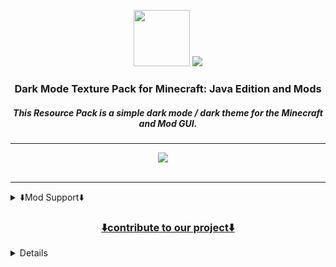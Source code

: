 <p align="center"><img height="90" src="https://user-images.githubusercontent.com/18473368/216816541-89b855de-ddfa-49b1-b5b3-e7e0158c3ebb.png">
<img src="https://user-images.githubusercontent.com/18473368/212367558-89a76469-0f80-4a55-8add-9253ccb52355.png"></p>

<div align="center">
  <h3>Dark Mode Texture Pack for Minecraft: Java Edition and Mods</h3>
  <h5><i>This Resource Pack is a simple dark mode / dark theme for the Minecraft and Mod GUI.</i></h5>
  
---

<a aria-label="license" href="https://creativecommons.org/licenses/zero/1.0/">
              <img src="https://img.shields.io/badge/CC%20ZERO--1.0-1f1f1f?logo=Unlicense&logoColor=white&label=license"></a>
<a aria-label="release" href="https://github.com/vindocel/Dark-Everywhere/releases/latest">
              <img alt="" src="https://img.shields.io/github/v/release/vindocel/Dark-Everywhere?logo=Git%20LFS&logoColor=white&color=1f1f1f"></a>
<a aria-label="curseforge downloads" href="https://www.curseforge.com/minecraft/texture-packs/dark-everywhere/files">
              <img alt="" src="https://img.shields.io/endpoint?url=https://dark-variations.vercel.app/api/curseforge"></a>
<a aria-label="modrinth downloads" href="https://modrinth.com/resourcepack/dark-everywhere">
              <img alt="" src="https://img.shields.io/endpoint?url=https://dark-variations.vercel.app/api/modrinth"></a>
<a aria-label="github downloads" href="https://github.com/vindocel/Dark-Everywhere/releases">
<img alt="" src="https://img.shields.io/github/downloads/vindocel/Dark-Everywhere/total?logo=github&label=GitHub&logoColor=white&color=1f1f1f"></a>

<h7><a href="https://www.curseforge.com/minecraft/texture-packs/dark-everywhere/files" aria-label="curseforge Version">
<img src="https://img.shields.io/endpoint?url=https://dark-variations.vercel.app/api/version" alt="" /></a></h7>

</div>

---

<details>
<summary>⬇️Mod Support⬇️</summary>

<p align="center">
<a title="Apotheosis" aria-label="build" href="https://www.curseforge.com/minecraft/mc-mods/apotheosis">
                     <img alt="right" alt="Rafa-pic" width="50" height="50" style="border-radius:50px;" src="https://user-images.githubusercontent.com/18473368/204269025-d399f227-9182-45a5-91e8-47796b49bb86.png">

<a title="Botany Pots" aria-label="build" href="https://www.curseforge.com/minecraft/mc-mods/botany-pots">
                     <img alt="right" alt="Rafa-pic" width="50" height="50" style="border-radius:50px;" src="https://user-images.githubusercontent.com/18473368/204270055-12c0e7e2-5f57-42ff-a72d-09dce67c5387.png">

<a title="Botany Pots Tiers" aria-label="build" href="https://www.curseforge.com/minecraft/mc-mods/botany-pots-tiers">
                     <img alt="right" alt="Rafa-pic" width="50" height="50" style="border-radius:50px;" src="https://user-images.githubusercontent.com/18473368/204270201-0d2dd456-1892-4923-affc-7145f2bb830e.png">

<a title="Cloth Config" aria-label="build" href="https://www.curseforge.com/minecraft/mc-mods/cloth-config">
                     <img alt="right" alt="Rafa-pic" width="50" height="50" style="border-radius:50px;" src="https://user-images.githubusercontent.com/18473368/204270666-59082e62-4270-49d4-980d-f43ab3a47a97.png">

<a title="Create" aria-label="build" href="https://www.curseforge.com/minecraft/mc-mods/create">
                     <img alt="right" alt="Rafa-pic" width="50" height="50" style="border-radius:50px;" src="https://user-images.githubusercontent.com/18473368/204271297-a857cba0-1f32-4d9b-a49e-a3656c4181fa.png">

<a title="Curios" aria-label="build" href="https://www.curseforge.com/minecraft/mc-mods/curios">
                     <img alt="right" alt="Rafa-pic" width="50" height="50" style="border-radius:50px;" src="https://user-images.githubusercontent.com/18473368/204271522-00bfa950-19e8-4bd4-a972-6579599f20b8.png">

<a title="Cyclic" aria-label="build" href="https://www.curseforge.com/minecraft/mc-mods/cyclic">
                     <img alt="right" alt="Rafa-pic" width="50" height="50" style="border-radius:50px;" src="https://user-images.githubusercontent.com/18473368/204271962-e781dbce-0203-4726-b489-9057664a910c.png">

<a title="Cyclops Core" aria-label="build" href="https://www.curseforge.com/minecraft/mc-mods/cyclops-core">
                     <img alt="right" alt="Rafa-pic" width="50" height="50" style="border-radius:50px;" src="https://user-images.githubusercontent.com/18473368/204272235-85367554-0e86-4154-b058-2de3ce59529e.png">

<a title="Farmers Delight" aria-label="build" href="https://www.curseforge.com/minecraft/mc-mods/farmers-delight">
                     <img alt="right" alt="Rafa-pic" width="50" height="50" style="border-radius:50px;" src="https://user-images.githubusercontent.com/18473368/204272595-4c5ae961-b9bd-445a-a5ea-bea0ab0c647b.png">

<a title="Flux Networks" aria-label="build" href="https://www.curseforge.com/minecraft/mc-mods/flux-networks">
                     <img alt="right" alt="Rafa-pic" width="50" height="50" style="border-radius:50px;" src="https://user-images.githubusercontent.com/18473368/204272864-4a3ef0c3-363a-4f8b-bfbd-a54c177c9173.png">

<a title="Hostile Neural Networks" aria-label="build" href="https://www.curseforge.com/minecraft/mc-mods/hostile-neural-networks">
                     <img alt="right" alt="Rafa-pic" width="50" height="50" style="border-radius:50px;" src="https://user-images.githubusercontent.com/18473368/204273107-fe99b47b-2aaa-46cf-9264-33fdcab4fccd.png">

<a title="Integrated Dynamics" aria-label="build" href="https://www.curseforge.com/minecraft/mc-mods/integrated-dynamics">
                     <img alt="right" alt="Rafa-pic" width="50" height="50" style="border-radius:50px;" src="https://user-images.githubusercontent.com/18473368/204274025-7c91bd13-c871-4572-aed8-5fbd4f08afca.png">

<a title="Integrated Crafting" aria-label="build" href="https://www.curseforge.com/minecraft/mc-mods/integrated-crafting">
                     <img alt="right" alt="Rafa-pic" width="50" height="50" style="border-radius:50px;" src="https://user-images.githubusercontent.com/18473368/204273461-14ecb9e0-9067-4bf1-b0af-bc0cb9d3b2b1.png">

<a title="Integrated Terminals" aria-label="build" href="https://www.curseforge.com/minecraft/mc-mods/integrated-terminals">
                     <img alt="right" alt="Rafa-pic" width="50" height="50" style="border-radius:50px;" src="https://user-images.githubusercontent.com/18473368/204273588-632b6d51-4959-403c-b494-6ef10a8e1d52.png">

<a title="Integrated Tunnels" aria-label="build" href="https://www.curseforge.com/minecraft/mc-mods/integrated-tunnels">
                     <img alt="right" alt="Rafa-pic" width="50" height="50" style="border-radius:50px;" src="https://user-images.githubusercontent.com/18473368/204273692-6adc3f76-9986-4abf-8dea-3ab26fd4ef08.png">

<a title="Integrated NBT" aria-label="build" href="https://www.curseforge.com/minecraft/mc-mods/integrated-nbt">
                     <img alt="right" alt="Rafa-pic" width="50" height="50" style="border-radius:50px;" src="https://user-images.githubusercontent.com/18473368/204273857-4f310fbe-d72d-419d-969d-b933eb2799ee.png">

<a title="Iron Chests" aria-label="build" href="https://www.curseforge.com/minecraft/mc-mods/iron-chests">
                     <img alt="right" alt="Rafa-pic" width="50" height="50" style="border-radius:50px;" src="https://user-images.githubusercontent.com/18473368/204274399-17e0fd47-e09d-4c34-b8f5-534a6702d184.png">

<a title="Iron Furnaces" aria-label="build" href="https://www.curseforge.com/minecraft/mc-mods/iron-furnaces">
                     <img alt="right" alt="Rafa-pic" width="50" height="50" style="border-radius:50px;" src="https://user-images.githubusercontent.com/18473368/204274553-51b5c5e6-76fe-4c0e-9e84-6f1f200ca331.png">

<a title="JEI" aria-label="build" href="https://www.curseforge.com/minecraft/mc-mods/jei">
                     <img alt="right" alt="Rafa-pic" width="50" height="50" style="border-radius:50px;" src="https://user-images.githubusercontent.com/18473368/204274840-ad0bbb27-d88d-4e76-b9c0-2bc1202f88fb.jpeg">

<a title="Refined Storage" aria-label="build" href="https://www.curseforge.com/minecraft/mc-mods/refined-storage">
                     <img alt="right" alt="Rafa-pic" width="50" height="50" style="border-radius:50px;" src="https://user-images.githubusercontent.com/18473368/204275042-44df0430-6744-4250-8bf4-7043262b6520.png">

<a title="Refined Storage Addons" aria-label="build" href="https://www.curseforge.com/minecraft/mc-mods/refined-storage-addons">
                     <img alt="right" alt="Rafa-pic" width="50" height="50" style="border-radius:50px;" src="https://user-images.githubusercontent.com/18473368/204275252-1c7deb1f-5d69-4bc0-953a-ab2cf8161f8c.png">

<a title="Storage Drawers" aria-label="build" href="https://www.curseforge.com/minecraft/mc-mods/storage-drawers">
                     <img alt="right" alt="Rafa-pic" width="50" height="50" style="border-radius:50px;" src="https://user-images.githubusercontent.com/18473368/204275572-ff573079-0a38-4763-95be-8fc58729f8b8.png">

<a title="Trinkets" aria-label="build" href="https://www.curseforge.com/minecraft/mc-mods/trinkets">
                     <img alt="right" alt="Rafa-pic" width="50" height="50" style="border-radius:50px;" src="https://user-images.githubusercontent.com/18473368/204275721-7715bc3b-c0f7-4fef-a160-62d94e7e12a8.png">

<a title="Mekanism" aria-label="build" href="https://www.curseforge.com/minecraft/mc-mods/mekanism">
                     <img alt="right" alt="Rafa-pic" width="50" height="50" style="border-radius:50px;" src="https://user-images.githubusercontent.com/18473368/204336134-61b418b9-8896-4998-8f35-4eee7d545b35.png">

<a title="Applied Energistics 2" aria-label="build" href="https://www.curseforge.com/minecraft/mc-mods/applied-energistics-2">
                     <img alt="right" alt="Rafa-pic" width="50" height="50" style="border-radius:50px;" src="https://user-images.githubusercontent.com/18473368/205071608-0b2f5f09-085b-4306-bb04-17f3cbd5ea88.gif">

<a title="Applied Energistics 2 Wireless Terminals" aria-label="build" href="https://www.curseforge.com/minecraft/mc-mods/applied-energistics-2-wireless-terminals">
                     <img alt="right" alt="Rafa-pic" width="50" height="50" style="border-radius:50px;" src="https://user-images.githubusercontent.com/18473368/205071612-dc9a6f48-7a00-4a6f-ba67-eb80faf4e47b.png">

<a title="AE2-Additions" aria-label="build" href="https://www.curseforge.com/minecraft/mc-mods/ae2-additions">
                     <img alt="right" alt="Rafa-pic" width="50" height="50" style="border-radius:50px;" src="https://user-images.githubusercontent.com/18473368/205071614-843e27ed-51d2-4f6b-9c6a-28dcb9b95b20.png">

<a title="Re-chiseled" aria-label="build" href="https://www.curseforge.com/minecraft/mc-mods/rechiseled">
                     <img alt="right" alt="Rafa-pic" width="50" height="50" style="border-radius:50px;" src="https://user-images.githubusercontent.com/18473368/205071619-a82c746b-9ec2-4b98-b38d-0531376e889a.png">

<a title="Cooking for Blockheads" aria-label="build" href="https://www.curseforge.com/minecraft/mc-mods/cooking-for-blockheads">
                     <img alt="right" alt="Rafa-pic" width="50" height="50" style="border-radius:50px;" src="https://user-images.githubusercontent.com/18473368/205126668-9b613b01-ffc2-4456-9ae2-978a7f2a924e.png">

<a title="Extreme sound muffler" aria-label="build" href="https://www.curseforge.com/minecraft/mc-mods/extreme-sound-muffler">
                     <img alt="right" alt="Rafa-pic" width="50" height="50" style="border-radius:50px;" src="https://user-images.githubusercontent.com/18473368/205127027-33dfde47-bf8b-45dd-9f29-d9d07f023d2c.png">

<a title="Industrial Foregoing" aria-label="build" href="https://www.curseforge.com/minecraft/mc-mods/industrial-foregoing">
                     <img alt="right" alt="Rafa-pic" width="50" height="50" style="border-radius:50px;" src="https://user-images.githubusercontent.com/18473368/205127274-1b647da6-1358-4859-b84f-0e2bf31d9ca3.png">

<a title="ME Requester" aria-label="build" href="https://www.curseforge.com/minecraft/mc-mods/merequester">
                     <img alt="right" alt="Rafa-pic" width="50" height="50" style="border-radius:50px;" src="https://user-images.githubusercontent.com/18473368/205127441-1616fe3d-ab82-4574-a537-a93c5b45750e.png">

<a title="Sophisticated Backpacks" aria-label="build" href="https://www.curseforge.com/minecraft/mc-mods/sophisticated-backpacks">
                     <img alt="right" alt="Rafa-pic" width="50" height="50" style="border-radius:50px;" src="https://user-images.githubusercontent.com/18473368/205127593-e923b13a-c281-49e6-9408-54a84ca100e9.png">

<a title="TrashSlot" aria-label="build" href="https://www.curseforge.com/minecraft/mc-mods/trashslot">
                     <img alt="right" alt="Rafa-pic" width="50" height="50" style="border-radius:50px;" src="https://user-images.githubusercontent.com/18473368/205127768-27fea95b-3726-48b4-80ed-95d3175990e4.png">

<a title="Compact Machines" aria-label="build" href="https://www.curseforge.com/minecraft/mc-mods/compact-machines">
                     <img alt="right" alt="Rafa-pic" width="50" height="50" style="border-radius:50px;" src="https://user-images.githubusercontent.com/18473368/205291927-6fca0282-6137-4819-b0e7-0a4aa0e867e4.png">

<a title="Quark" aria-label="build" href="https://www.curseforge.com/minecraft/mc-mods/quark">
                     <img alt="right" alt="Rafa-pic" width="50" height="50" style="border-radius:50px;" src="https://user-images.githubusercontent.com/18473368/205292234-69d0068c-c14c-4498-8ffc-0d83404f58aa.png">

<a title="Solar Flux Reborn" aria-label="build" href="https://www.curseforge.com/minecraft/mc-mods/solar-flux-reborn">
                     <img alt="right" alt="Rafa-pic" width="50" height="50" style="border-radius:50px;" src="https://user-images.githubusercontent.com/18473368/205292575-d19beca8-b806-4310-9b40-fea72df89867.png">

<a title="Bigger Reactors" aria-label="build" href="https://www.curseforge.com/minecraft/mc-mods/biggerreactors/files/3964114">
                     <img alt="right" alt="Rafa-pic" width="50" height="50" style="border-radius:50px;" src="https://user-images.githubusercontent.com/18473368/205351668-dca2214d-4bf1-49e4-8e06-926f2c5456b5.png">

<a title="Mystical Agriculture" aria-label="build" href="https://www.curseforge.com/minecraft/mc-mods/mystical-agriculture">
                     <img alt="right" alt="Rafa-pic" width="50" height="50" style="border-radius:50px;" src="https://user-images.githubusercontent.com/18473368/205351663-736882f0-3235-4077-9850-d72483d7c92a.png">

<a title="Productive Bees" aria-label="build" href="https://www.curseforge.com/minecraft/mc-mods/productivebees">
                     <img alt="right" alt="Rafa-pic" width="50" height="50" style="border-radius:50px;" src="https://user-images.githubusercontent.com/18473368/205351665-6bdf3898-20b1-4dc1-8473-96071ec03f75.png">

<a title="Simple Magnets" aria-label="build" href="https://www.curseforge.com/minecraft/mc-mods/simple-magnets">
                     <img alt="right" alt="Rafa-pic" width="50" height="50" style="border-radius:50px;" src="https://user-images.githubusercontent.com/18473368/205351667-f5118f00-ce92-40e5-995c-5ceadd8b9f1c.png">

<a title="The Twilight Forest" aria-label="build" href="https://www.curseforge.com/minecraft/mc-mods/the-twilight-forest">
                     <img alt="right" alt="Rafa-pic" width="50" height="50" style="border-radius:50px;" src="https://user-images.githubusercontent.com/18473368/205351657-d076f9df-e679-4d2a-acc9-d68ac076cca3.png">

<a title="RFTools Base" aria-label="build" href="https://www.curseforge.com/minecraft/mc-mods/rftools-base/files/3970757">
                     <img alt="right" alt="Rafa-pic" width="50" height="50" style="border-radius:50px;" src="https://user-images.githubusercontent.com/18473368/205445281-9c36d397-b9e8-4e7e-a95a-0d06cdaebc84.png">

<a title="RFTools Builder" aria-label="build" href="https://www.curseforge.com/minecraft/mc-mods/rftools-builder">
                     <img alt="right" alt="Rafa-pic" width="50" height="50" style="border-radius:50px;" src="https://user-images.githubusercontent.com/18473368/205445320-a90328a8-48f8-47bc-93ed-9afc8d1ba53e.png">

<a title="RFTools Storage" aria-label="build" href="https://www.curseforge.com/minecraft/mc-mods/rftools-storage">
                     <img alt="right" alt="Rafa-pic" width="50" height="50" style="border-radius:50px;" src="https://user-images.githubusercontent.com/18473368/205445555-93df2018-8511-4777-abc1-4ca9f529fdd0.png">

<a title="RFTools Utility" aria-label="build" href="https://www.curseforge.com/minecraft/mc-mods/rftools-utility">
                     <img alt="right" alt="Rafa-pic" width="50" height="50" style="border-radius:50px;" src="https://user-images.githubusercontent.com/18473368/205445589-cdbe23bc-4043-42a8-b209-1af9449dbad1.png">

<a title="XNet" aria-label="build" href="https://www.curseforge.com/minecraft/mc-mods/xnet">
                     <img alt="right" alt="Rafa-pic" width="50" height="50" style="border-radius:50px;" src="https://user-images.githubusercontent.com/18473368/205445610-09ee944e-a677-41bf-8884-8fbbf35a1eeb.png">

<a title="Just Enough Resources (JER)" aria-label="build" href="https://www.curseforge.com/minecraft/mc-mods/just-enough-resources-jer">
                     <img alt="right" alt="Rafa-pic" width="50" height="50" style="border-radius:50px;" src="https://user-images.githubusercontent.com/18473368/205451967-b3b298bb-491f-4e43-b7f8-81313f5983e4.png">

<a title="Cosmetic Armor Reworked" aria-label="build" href="https://www.curseforge.com/minecraft/mc-mods/cosmetic-armor-reworked">
                     <img alt="right" alt="Rafa-pic" width="50" height="50" style="border-radius:50px;" src="https://user-images.githubusercontent.com/18473368/205451999-2cfb0abb-b7d1-4cbc-9ade-7a72800a521c.png">

<a title="Ex Machinis" aria-label="build" href="https://www.curseforge.com/minecraft/mc-mods/ex-machinis">
                     <img alt="right" alt="Rafa-pic" width="50" height="50" style="border-radius:50px;" src="https://user-images.githubusercontent.com/18473368/205502829-44a8f230-ebef-4486-89c6-9eb2d07b2bd6.png">

<a title="Ex Nihilo: Sequentia" aria-label="build" href="https://www.curseforge.com/minecraft/mc-mods/ex-nihilo-sequentia">
                     <img alt="right" alt="Rafa-pic" width="50" height="50" style="border-radius:50px;" src="https://user-images.githubusercontent.com/18473368/205502937-aa2d9927-0778-45d6-a67f-43f0b0f80919.png">

<a title="Mob Grinding Utils" aria-label="build" href="https://www.curseforge.com/minecraft/mc-mods/mob-grinding-utils">
                     <img alt="right" alt="Rafa-pic" width="50" height="50" style="border-radius:50px;" src="https://user-images.githubusercontent.com/18473368/205502975-b4fd9093-32b9-4d09-8769-7dacf6709944.png">

<a title="Trash Cans" aria-label="build" href="https://www.curseforge.com/minecraft/mc-mods/trash-cans">
                     <img alt="right" alt="Rafa-pic" width="50" height="50" style="border-radius:50px;" src="https://user-images.githubusercontent.com/18473368/205503089-d59250e1-9599-4012-9a49-876cbb4e4fa4.png">

<a title="Traveler's Backpack" aria-label="build" href="https://www.curseforge.com/minecraft/mc-mods/travelers-backpack">
                     <img alt="right" alt="Rafa-pic" width="50" height="50" style="border-radius:50px;" src="https://user-images.githubusercontent.com/18473368/206020020-26c2b6a1-94ee-4112-924e-476ec49bd55e.gif">

<a title="Supplementaries" aria-label="build" href="https://www.curseforge.com/minecraft/mc-mods/supplementaries">
                     <img alt="right" alt="Rafa-pic" width="50" height="50" style="border-radius:50px;" src="https://user-images.githubusercontent.com/18473368/206489247-369971c4-1318-47de-b86d-44ff2b5f9933.gif">

<a title="Alchemistry" aria-label="build" href="https://www.curseforge.com/minecraft/mc-mods/alchemistry">
                     <img alt="right" alt="Rafa-pic" width="50" height="50" style="border-radius:50px;" src="https://user-images.githubusercontent.com/18473368/206853541-1cafd67d-f575-4df4-8f2f-16601703baa6.png">

<a title="Cable Tiers" aria-label="build" href="https://www.curseforge.com/minecraft/mc-mods/cable-tiers">
                     <img alt="right" alt="Rafa-pic" width="50" height="50" style="border-radius:50px;" src="https://user-images.githubusercontent.com/18473368/206853513-e8186ed1-f5ee-4c39-926c-4b1919ff1497.png">

<a title="Farming for Blockheads" aria-label="build" href="https://www.curseforge.com/minecraft/mc-mods/farming-for-blockheads">
                     <img alt="right" alt="Rafa-pic" width="50" height="50" style="border-radius:50px;" src="https://user-images.githubusercontent.com/18473368/206853603-e8faa672-c9ec-4d60-bd9c-ad470195508f.png">

<a title="LaserIO" aria-label="build" href="https://www.curseforge.com/minecraft/mc-mods/laserio">
                     <img alt="right" alt="Rafa-pic" width="50" height="50" style="border-radius:50px;" src="https://user-images.githubusercontent.com/18473368/206853654-ba34c1c4-0f15-4eca-a1bd-16dce5f0ffe1.png">

<a title="MrCrayfish's Furniture Mod" aria-label="build" href="https://www.curseforge.com/minecraft/mc-mods/mrcrayfish-furniture-mod">
                     <img alt="right" alt="Rafa-pic" width="50" height="50" style="border-radius:50px;" src="https://user-images.githubusercontent.com/18473368/206853679-f2713fbc-7b5e-4396-9796-2429282679e1.png">

<a title="Nature's Aura" aria-label="build" href="https://www.curseforge.com/minecraft/mc-mods/natures-aura">
                     <img alt="right" alt="Rafa-pic" width="50" height="50" style="border-radius:50px;" src="https://user-images.githubusercontent.com/18473368/206853709-f0e42ede-fab6-4a7f-8faa-2fbd66fb52f7.png">

<a title="Pipez" aria-label="build" href="https://www.curseforge.com/minecraft/mc-mods/pipez">
                     <img alt="right" alt="Rafa-pic" width="50" height="50" style="border-radius:50px;" src="https://user-images.githubusercontent.com/18473368/206853756-016006a3-c55a-4494-b3fe-7dc483850c14.png">

<a title="Powah! (Rearchitected)" aria-label="build" href="https://www.curseforge.com/minecraft/mc-mods/powah-rearchitected">
                     <img alt="right" alt="Rafa-pic" width="50" height="50" style="border-radius:50px;" src="https://user-images.githubusercontent.com/18473368/206853799-f800a99f-e0a2-4616-b9bf-260c75b35a12.png">

<a title="Reliquary Reincarnations" aria-label="build" href="https://www.curseforge.com/minecraft/mc-mods/reliquary-v1-3">
                     <img alt="right" alt="Rafa-pic" width="50" height="50" style="border-radius:50px;" src="https://user-images.githubusercontent.com/18473368/206853830-acd44855-6766-4cdc-b763-1d34dae92d8a.png">

<a title="Shrink." aria-label="build" href="https://www.curseforge.com/minecraft/mc-mods/shrink_">
                     <img alt="right" alt="Rafa-pic" width="50" height="50" style="border-radius:50px;" src="https://user-images.githubusercontent.com/18473368/206853858-1344d550-b381-4d38-9538-50cda23d27f3.png">

<a title="Thermal Series" aria-label="build" href="https://www.curseforge.com/minecraft/mc-mods/thermal-foundation">
                     <img alt="right" alt="Rafa-pic" width="50" height="50" style="border-radius:50px;" src="https://user-images.githubusercontent.com/18473368/206914792-4a1d5b2a-0b3c-4986-8d82-f4488d53208f.png">

<a title="Better Advancements" aria-label="build" href="https://www.curseforge.com/minecraft/mc-mods/better-advancements">
                     <img alt="right" alt="Rafa-pic" width="50" height="50" style="border-radius:50px;" src="https://user-images.githubusercontent.com/18473368/207644986-92c67b8a-3d14-47fc-bedf-e92dcbb64526.png">

<a title="Better Furnaces Reforged + Addons" aria-label="build" href="https://www.curseforge.com/minecraft/mc-mods/better-furnaces-reforged">
                     <img alt="right" alt="Rafa-pic" width="50" height="50" style="border-radius:50px;" src="https://user-images.githubusercontent.com/18473368/207645212-e55648df-bee5-45a0-821a-13ffd8e32e91.png">

<a title="Forbidden and Arcanus" aria-label="build" href="https://www.curseforge.com/minecraft/mc-mods/forbidden-arcanus">
                     <img alt="right" alt="Rafa-pic" width="50" height="50" style="border-radius:50px;" src="https://user-images.githubusercontent.com/18473368/207645398-71dcdb7d-11d6-41ae-8f97-c33c9383ec43.png">

<a title="Polymorph" aria-label="build" href="https://www.curseforge.com/minecraft/mc-mods/polymorph">
                     <img alt="right" alt="Rafa-pic" width="50" height="50" style="border-radius:50px;" src="https://user-images.githubusercontent.com/18473368/207645581-3b11c860-2693-4ab7-8be1-e27ec6817ad9.png">

<a title="PneumaticCraft: Repressurized" aria-label="build" href="https://www.curseforge.com/minecraft/mc-mods/pneumaticcraft-repressurized">
                     <img alt="right" alt="Rafa-pic" width="50" height="50" style="border-radius:50px;" src="https://user-images.githubusercontent.com/18473368/208243520-b224a75d-2208-4ccb-a746-a4305665e705.png">

<a title="Lazier AE2" aria-label="build" href="https://www.curseforge.com/minecraft/mc-mods/lazierae2">
                     <img alt="right" alt="Rafa-pic" width="50" height="50" style="border-radius:50px;" src="https://user-images.githubusercontent.com/18473368/208243610-3aebdbe2-15ae-4bd0-938b-45466f6758f6.png">

<a title="Ad Astra!" aria-label="build" href="https://www.curseforge.com/minecraft/mc-mods/ad-astra">
                     <img alt="right" alt="Rafa-pic" width="50" height="50" style="border-radius:50px;" src="https://user-images.githubusercontent.com/18473368/209482303-2f06a8e8-d571-4909-8fa9-b4301ef4a6f2.png">

<a title="Advanced Generators" aria-label="build" href="https://www.curseforge.com/minecraft/mc-mods/advanced-generators">
                     <img alt="right" alt="Rafa-pic" width="50" height="50" style="border-radius:50px;" src="https://user-images.githubusercontent.com/18473368/209482316-2f235d11-3f4c-45c1-b252-89a9ed2ce79c.png">

<a title="Baubley Heart Canisters" aria-label="build" href="https://www.curseforge.com/minecraft/mc-mods/baubley-heart-canisters">
                     <img alt="right" alt="Rafa-pic" width="50" height="50" style="border-radius:50px;" src="https://user-images.githubusercontent.com/18473368/209482339-1cbff61f-e1a8-4b3c-9b67-ea8cd6d321bf.png">

<a title="Blue Skies" aria-label="build" href="https://www.curseforge.com/minecraft/mc-mods/blue-skies">
                     <img alt="right" alt="Rafa-pic" width="50" height="50" style="border-radius:50px;" src="https://user-images.githubusercontent.com/18473368/209482357-cadb6159-89e1-407a-bd81-3230adfdabf9.png">

<a title="DimStorage" aria-label="build" href="https://www.curseforge.com/minecraft/mc-mods/dimstorage">
                     <img alt="right" alt="Rafa-pic" width="50" height="50" style="border-radius:50px;" src="https://user-images.githubusercontent.com/18473368/209482390-e3f0332f-1c6a-468d-9ade-87e55db66abe.png">

<a title="Deep Resonance" aria-label="build" href="https://www.curseforge.com/minecraft/mc-mods/deep-resonance">
                     <img alt="right" alt="Rafa-pic" width="50" height="50" style="border-radius:50px;" src="https://user-images.githubusercontent.com/18473368/209482415-85ce2031-a822-4974-901c-15c3c1bc0da6.png">

<a title="Engineer's Decor" aria-label="build" href="https://www.curseforge.com/minecraft/mc-mods/engineers-decor">
                     <img alt="right" alt="Rafa-pic" width="50" height="50" style="border-radius:50px;" src="https://user-images.githubusercontent.com/18473368/209482436-c950b042-ba65-4d98-85dd-db0f04ecbd7c.png">

<a title="Elemental Craft" aria-label="build" href="https://www.curseforge.com/minecraft/mc-mods/elemental-craft">
                     <img alt="right" alt="Rafa-pic" width="50" height="50" style="border-radius:50px;" src="https://user-images.githubusercontent.com/18473368/209482455-1681588f-4cde-49c5-9d87-475151346643.png">

<a title="FTB Industrial Contraptions" aria-label="build" href="https://www.curseforge.com/minecraft/mc-mods/ftb-industrial-contraptions-forge">
                     <img alt="right" alt="Rafa-pic" width="50" height="50" style="border-radius:50px;" src="https://user-images.githubusercontent.com/18473368/209482480-ca5230dc-d9dd-42a6-83c9-95008ed63502.png">

<a title="Immersive Engineering" aria-label="build" href="https://www.curseforge.com/minecraft/mc-mods/immersive-engineering">
                     <img alt="right" alt="Rafa-pic" width="50" height="50" style="border-radius:50px;" src="https://user-images.githubusercontent.com/18473368/209482505-c2cb4865-a123-4357-aa77-d22a847d5123.png">

<a title="Item Collectors" aria-label="build" href="https://www.curseforge.com/minecraft/mc-mods/item-collectors">
                     <img alt="right" alt="Rafa-pic" width="50" height="50" style="border-radius:50px;" src="https://user-images.githubusercontent.com/18473368/209482523-91b57508-5f64-4ba1-a789-ed62ca3feb7b.png">

<a title="MineColonies" aria-label="build" href="https://www.curseforge.com/minecraft/mc-mods/minecolonies">
                     <img alt="right" alt="Rafa-pic" width="50" height="50" style="border-radius:50px;" src="https://user-images.githubusercontent.com/18473368/209482545-8fd695ae-5d1d-489c-8f3a-66d349b0eb91.png">

<a title="Pretty Pipes" aria-label="build" href="https://www.curseforge.com/minecraft/mc-mods/pretty-pipes">
                     <img alt="right" alt="Rafa-pic" width="50" height="50" style="border-radius:50px;" src="https://user-images.githubusercontent.com/18473368/209482566-3fec8b5b-b288-4992-8549-3256e4f81e2b.png">

<a title="Reborn Storage" aria-label="build" href="https://www.curseforge.com/minecraft/mc-mods/rebornstorage">
                     <img alt="right" alt="Rafa-pic" width="50" height="50" style="border-radius:50px;" src="https://user-images.githubusercontent.com/18473368/209482582-44929815-39d5-43e5-95ba-5ef0ca3568ed.png">

<a title="Security Craft" aria-label="build" href="https://www.curseforge.com/minecraft/mc-mods/security-craft">
                     <img alt="right" alt="Rafa-pic" width="50" height="50" style="border-radius:50px;" src="https://user-images.githubusercontent.com/18473368/209482594-741114c4-47f2-438c-9e7c-386b130a50e5.png">

<a title="Simple Storage Network" aria-label="build" href="https://www.curseforge.com/minecraft/mc-mods/simple-storage-network">
                     <img alt="right" alt="Rafa-pic" width="50" height="50" style="border-radius:50px;" src="https://user-images.githubusercontent.com/18473368/209482606-1ebf6423-a8ec-4ac2-9ef8-8ea4b977d5e2.png">

<a title="Tinkers Construct" aria-label="build" href="https://www.curseforge.com/minecraft/mc-mods/tinkers-construct">
                     <img alt="right" alt="Rafa-pic" width="50" height="50" style="border-radius:50px;" src="https://user-images.githubusercontent.com/18473368/209482624-eece5703-eb29-4d3a-97f2-345486c07566.png">

<a title="Tom's Simple Storage" aria-label="build" href="https://www.curseforge.com/minecraft/mc-mods/toms-storage">
                     <img alt="right" alt="Rafa-pic" width="50" height="50" style="border-radius:50px;" src="https://user-images.githubusercontent.com/18473368/209482640-b80113a1-5998-4777-80cc-8011d6f826ab.png">

<a title="Inventory HUD+" aria-label="build" href="https://www.curseforge.com/minecraft/mc-mods/inventory-hud-forge">
                     <img alt="right" alt="Rafa-pic" width="50" height="50" style="border-radius:50px;" src="https://user-images.githubusercontent.com/18473368/209580578-b05d6dd1-c1d9-43e7-955f-e060db922559.png">

<a title="Inventory Profiles Next" aria-label="build" href="https://www.curseforge.com/minecraft/mc-mods/inventory-profiles-next">
                     <img alt="right" alt="Rafa-pic" width="50" height="50" style="border-radius:50px;" src="https://user-images.githubusercontent.com/18473368/209580638-3f6d3fd0-118e-48f0-9cfc-def3b4a56827.png">

<a title="ProjectE" aria-label="build" href="https://www.curseforge.com/minecraft/mc-mods/projecte">
                     <img alt="right" alt="Rafa-pic" width="50" height="50" style="border-radius:50px;" src="https://user-images.githubusercontent.com/18473368/209580679-c716be94-0331-442a-82ec-e1cc0918b05a.png">

<a title="Additional Enchanted Miner" aria-label="build" href="https://www.curseforge.com/minecraft/mc-mods/additional-enchanted-miner">
                     <img alt="right" alt="Rafa-pic" width="50" height="50" style="border-radius:50px;" src="https://user-images.githubusercontent.com/18473368/210101563-7e4fbc60-9247-4077-aff8-08c053527ff6.png">

<a title="Charm" aria-label="build" href="https://www.curseforge.com/minecraft/mc-mods/projecte">
                     <img alt="right" alt="Rafa-pic" width="50" height="50" style="border-radius:50px;" src="https://user-images.githubusercontent.com/18473368/210101610-d50ecb5c-7096-4573-bac3-ede270887d7d.png">

<a title="Libgui" aria-label="build" href="https://www.curseforge.com/minecraft/mc-mods/libgui">
                     <img alt="right" alt="Rafa-pic" width="50" height="50" style="border-radius:50px;" src="https://user-images.githubusercontent.com/18473368/210101691-a401cb8a-3d7c-488a-926c-085d70456cfe.png">

<a title="Farmer's Respite" aria-label="build" href="https://www.curseforge.com/minecraft/mc-mods/farmers-respite">
                     <img alt="right" alt="Rafa-pic" width="50" height="50" style="border-radius:50px;" src="https://user-images.githubusercontent.com/18473368/212310775-5743d9c0-1462-4d6c-904a-181120acafa5.png">

<a title="Nether's Delight" aria-label="build" href="https://www.curseforge.com/minecraft/mc-mods/nethers-delight">
                     <img alt="right" alt="Rafa-pic" width="50" height="50" style="border-radius:50px;" src="https://user-images.githubusercontent.com/18473368/212310919-016c3c8d-4c53-47da-9fcd-4684a32f25ce.png">

<a title="Mo' Shiz Mod" aria-label="build" href="https://www.curseforge.com/minecraft/mc-mods/mo-shiz-mod">
                     <img alt="right" alt="Rafa-pic" width="50" height="50" style="border-radius:50px;" src="https://user-images.githubusercontent.com/18473368/213427759-9a5ee9db-199f-4261-b8f6-5c883b4c907e.png">

<a title="Fantasy's Furniture" aria-label="build" href="https://www.curseforge.com/minecraft/mc-mods/fantasys-furniture">
                     <img alt="right" alt="Rafa-pic" width="50" height="50" style="border-radius:50px;" src="https://user-images.githubusercontent.com/18473368/213915119-3c73ec9e-545f-40f0-97fc-080dc3c4b38b.png">

<a title="Beyond Earth" aria-label="build" href="https://www.curseforge.com/minecraft/mc-mods/beyond-earth">
                     <img alt="right" alt="Rafa-pic" width="50" height="50" style="border-radius:50px;" src="https://user-images.githubusercontent.com/18473368/215365032-9aa46485-6247-48bd-8c87-aa5ddef30135.png">

<a title="Builder's Delight" aria-label="build" href="https://www.curseforge.com/minecraft/mc-mods/builders-delight-forge">
                     <img alt="right" alt="Rafa-pic" width="50" height="50" style="border-radius:50px;" src="https://user-images.githubusercontent.com/18473368/215365117-159cd5fc-244a-47b8-87d3-e72df49b95a0.png">

<a title="Corpse" aria-label="build" href="https://www.curseforge.com/minecraft/mc-mods/corpse">
                     <img alt="right" alt="Rafa-pic" width="50" height="50" style="border-radius:50px;" src="https://user-images.githubusercontent.com/18473368/215365182-034bd029-67e5-4f44-b66f-7a74e1a83d71.png">

<a title="EvilCraft" aria-label="build" href="https://www.curseforge.com/minecraft/mc-mods/evilcraft">
                     <img alt="right" alt="Rafa-pic" width="50" height="50" style="border-radius:50px;" src="https://user-images.githubusercontent.com/18473368/215365263-01382d1d-28e7-43e7-a11b-c4ce0d4d0994.png">

<a title="JobsAddon" aria-label="build" href="https://www.curseforge.com/minecraft/mc-mods/jobsaddon">
                     <img alt="right" alt="Rafa-pic" width="50" height="50" style="border-radius:50px;" src="https://user-images.githubusercontent.com/18473368/215365325-820ab990-645c-41c5-9b53-97618a71323d.png">

<a title="LevelZ" aria-label="build" href="https://www.curseforge.com/minecraft/mc-mods/levelz">
                     <img alt="right" alt="Rafa-pic" width="50" height="50" style="border-radius:50px;" src="https://user-images.githubusercontent.com/18473368/215365396-a093a3be-2791-415a-9377-f2bdebc133de.png">

<a title="Summoning Rituals" aria-label="build" href="https://www.curseforge.com/minecraft/mc-mods/summoningrituals">
                     <img alt="right" alt="Rafa-pic" width="50" height="50" style="border-radius:50px;" src="https://user-images.githubusercontent.com/18473368/215365456-5abbbd52-9df3-4e37-b18a-cd8a8b2d13c7.png">

<a title="TerraFirmaCraft" aria-label="build" href="https://www.curseforge.com/minecraft/mc-mods/terrafirmacraft">
                     <img alt="right" alt="Rafa-pic" width="50" height="50" style="border-radius:50px;" src="https://user-images.githubusercontent.com/18473368/217640992-d2c6017f-f53a-4ea9-979e-ddbf066f5a4e.png">
    
<a title="Industrial Revolution" aria-label="build" href="https://www.curseforge.com/minecraft/mc-mods/industrial-revolution">
                     <img alt="right" alt="Rafa-pic" width="50" height="50" style="border-radius:50px;" src="https://user-images.githubusercontent.com/18473368/217641490-7f8daecc-0d4e-481f-92af-6e3e71f13528.png">

<a title="Project MMO" aria-label="build" href="https://www.curseforge.com/minecraft/mc-mods/project-mmo">
                     <img alt="right" alt="Rafa-pic" width="50" height="50" style="border-radius:50px;" src="https://user-images.githubusercontent.com/18473368/217641623-f77a1511-95fa-4724-8b0e-46e593a6df1e.png">

<a title="Occultism" aria-label="build" href="https://www.curseforge.com/minecraft/mc-mods/occultism">
                     <img alt="right" alt="Rafa-pic" width="50" height="50" style="border-radius:50px;" src="https://user-images.githubusercontent.com/18473368/217655064-f88602ff-d7e5-4d76-a443-4987d75a010f.png">

</p>
</details>

</details>
<h3 align="center">⬇️contribute to our project⬇️</h3>
<details>
<summary>❇️How to help❇️</summary>
If you want to help, download the photoshop actions. ><a href=https://github.com/vindocel/Dark-Everywhere/releases/tag/Actions>here</a><

fork the <a href=https://github.com/vindocel/Dark-Everywhere/tree/Alpha>Alpha</a> repository and send commit directly to it to be accepted and tested, if you send commit to final version 1.19 it will be rejected instantly

</details>
